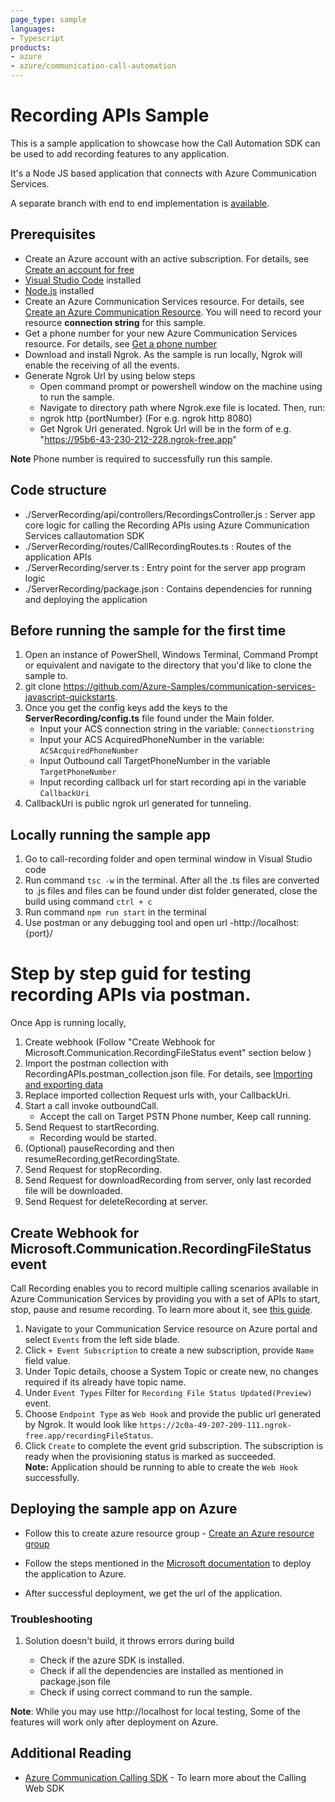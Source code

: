 ```yaml
---
page_type: sample
languages:
- Typescript
products:
- azure
- azure/communication-call-automation
---
```


# Recording APIs Sample

This is a sample application to showcase how the Call Automation SDK can be used to add recording features to any application.

It's a Node JS based application that connects with Azure Communication Services.

A separate branch with end to end implementation is [available](https://github.com/Azure-Samples/communication-services-web-calling-hero/tree/public-preview).

## Prerequisites

- Create an Azure account with an active subscription. For details, see [Create an account for free](https://azure.microsoft.com/free/)
- [Visual Studio Code](https://code.visualstudio.com/download) installed
- [Node.js](https://nodejs.org/en/download) installed
- Create an Azure Communication Services resource. For details, see [Create an Azure Communication Resource](https://docs.microsoft.com/azure/communication-services/quickstarts/create-communication-resource). You will need to record your resource **connection string** for this sample.
- Get a phone number for your new Azure Communication Services resource. For details, see [Get a phone number](https://learn.microsoft.com/en-us/azure/communication-services/quickstarts/telephony/get-phone-number?tabs=windows&pivots=platform-azp)
- Download and install Ngrok. As the sample is run locally, Ngrok will enable the receiving of all the events.
- Generate Ngrok Url by using below steps
	- Open command prompt or powershell window on the machine using to run the sample.
	- Navigate to directory path where Ngrok.exe file is located. Then, run:
	- ngrok http {portNumber} (For e.g. ngrok http 8080)
	- Get Ngrok Url generated. Ngrok Url will be in the form of e.g. "https://95b6-43-230-212-228.ngrok-free.app"
	
**Note** Phone number is required to successfully run this sample.


## Code structure

- ./ServerRecording/api/controllers/RecordingsController.js : Server app core logic for calling the Recording APIs using Azure Communication Services callautomation SDK
- ./ServerRecording/routes/CallRecordingRoutes.ts : Routes of the application APIs
- ./ServerRecording/server.ts : Entry point for the server app program logic
- ./ServerRecording/package.json : Contains dependencies for running and deploying the application

## Before running the sample for the first time

1. Open an instance of PowerShell, Windows Terminal, Command Prompt or equivalent and navigate to the directory that you'd like to clone the sample to.
2. git clone https://github.com/Azure-Samples/communication-services-javascript-quickstarts.
3. Once you get the config keys add the keys to the **ServerRecording/config.ts**  file found under the Main folder.
	- Input your ACS connection string in the variable: `Connectionstring`
	- Input your ACS AcquiredPhoneNumber in the variable: `ACSAcquiredPhoneNumber`
	- Input Outbound call TargetPhoneNumber in the variable `TargetPhoneNumber`
	- Input recording callback url for start recording api in the variable `CallbackUri`
4. CallbackUri is public ngrok url generated for tunneling.

## Locally running the sample app

1. Go to call-recording folder and open terminal window in Visual Studio code
2. Run command `tsc -w` in the terminal. After all the .ts files are converted to .js files and files can be found under dist folder generated, close the build using command `ctrl + c`
3. Run command `npm run start` in the terminal
4. Use postman or any debugging tool and open url -http://localhost:{port}/

# Step by step guid for testing recording APIs via postman.

Once App is running locally,
1. Create webhook (Follow "Create Webhook for Microsoft.Communication.RecordingFileStatus event" section below )
2. Import the postman collection with RecordingAPIs.postman_collection.json file. For details, see [Importing and exporting data](https://learning.postman.com/docs/getting-started/importing-and-exporting-data/)
3. Replace imported collection Request urls with, your CallbackUri.
4. Start a call invoke outboundCall. 
	- Accept the call on Target PSTN Phone number, Keep call running.
5. Send Request to startRecording.
	- Recording would be started.
6. (Optional) pauseRecording and then resumeRecording,getRecordingState.
7. Send Request for stopRecording.
8. Send Request for downloadRecording from server, only last recorded file will be downloaded.
9. Send Request for deleteRecording at server.

## Create Webhook for Microsoft.Communication.RecordingFileStatus event
Call Recording enables you to record multiple calling scenarios available in Azure Communication Services by providing you with a set of APIs to start, stop, pause and resume recording. To learn more about it, see [this guide](https://learn.microsoft.com/en-us/azure/communication-services/concepts/voice-video-calling/call-recording). 
1. Navigate to your Communication Service resource on Azure portal and select `Events` from the left side blade.
2. Click `+ Event Subscription` to create a new subscription, provide `Name` field value. 
3. Under Topic details, choose a System Topic or create new, no changes required if its already have topic name.  
4. Under `Event Types` Filter for `Recording File Status Updated(Preview)` event. 
5. Choose `Endpoint Type` as `Web Hook` and provide the public url generated by Ngrok. It would look like `https://2c0a-49-207-209-111.ngrok-free.app/recordingFileStatus`.  
6. Click `Create` to complete the event grid subscription. The subscription is ready when the provisioning status is marked as succeeded.  
**Note:** Application should be running to able to create the `Web Hook` successfully. 

## Deploying the sample app on Azure

- Follow this to create azure resource group - [Create an Azure resource group](https://docs.microsoft.com/azure/azure-resource-manager/management/manage-resource-groups-portal)

- Follow the steps mentioned in the [Microsoft documentation](https://docs.microsoft.com/azure/developer/javascript/how-to/deploy-web-app)
to deploy the application to Azure.

- After successful deployment, we get the url of the application.

### Troubleshooting

1. Solution doesn't build, it throws errors during build

	- Check if the azure SDK is installed.
	- Check if all the dependencies are installed as mentioned in package.json file
	- Check if using correct command to run the sample.

**Note**: While you may use http://localhost for local testing, Some of the features will work only after deployment on Azure.

## Additional Reading

- [Azure Communication Calling SDK](https://docs.microsoft.com/azure/communication-services/concepts/voice-video-calling/calling-sdk-features) - To learn more about the Calling Web SDK
